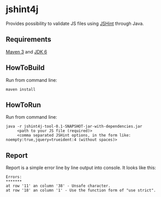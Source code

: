 jshint4j
========

Provides possibility to validate JS files using [JSHint](http://www.jshint.com/) through Java.

## Requirements 
[Maven 3](http://maven.apache.org) and [JDK 6](http://www.oracle.com/technetwork/java/javase/downloads/index.html)

## HowToBuild

Run from command line: 
<pre><code>maven install</code></pre>

## HowToRun

Run from command line:
<pre><code>java -r jshint4j-tool-0.1-SNAPSHOT-jar-with-dependencies.jar  
     &lt;path to your JS file (required)> 
     &lt;comma separated JSHint options, in the form like: noempty:true,jquery=trueident:4 (without spaces)>
</code></pre>

## Report

Report is a simple error line by line output into console. It looks like this:

<pre><code>Errors:
*******
at row '11' an column '38' - Unsafe character.
at row '18' an column '1' - Use the function form of "use strict".
</code></pre>